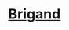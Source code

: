 ﻿---
!LinkItem
Link: background_brigand_hd.md
NameLink: <!--NameLink-->[Brigand](hd_background_brigand.md)<!--/NameLink-->
Id: backgrounds_hd.md#brigand
ParentLink: backgrounds_hd.md#historique
Name: Brigand
ParentName: Historique
Attributes:
  NameLink: '[Brigand](hd_background_brigand.md)'
  Markdown: >+
    # <!--NameLink-->[Brigand](hd_background_brigand.md)<!--/NameLink-->

AttributesDictionary: >+
  NameLink: '[Brigand](hd_background_brigand.md)'

  Markdown: >+

    # <!--NameLink-->[Brigand](hd_background_brigand.md)<!--/NameLink-->



---




# [Brigand](hd_background_brigand.md)



